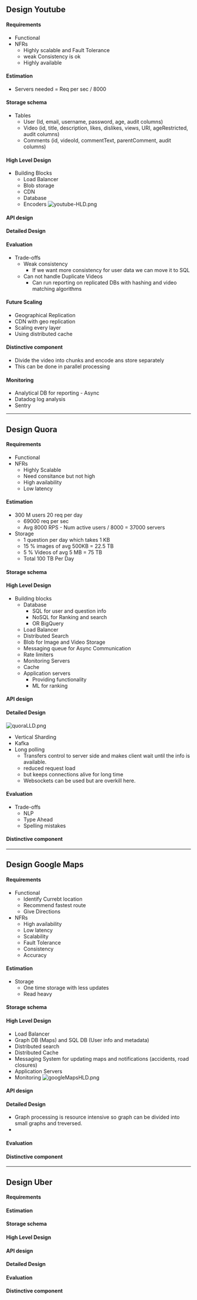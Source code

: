 ## Design Youtube
#### Requirements
- Functional
- NFRs 
    - Highly scalable and Fault Tolerance
    - weak Consistency is ok
    - Highly available
#### Estimation
- Servers needed = Req per sec / 8000
#### Storage schema
- Tables
  - User (Id, email, username, password, age, audit columns)
  - Video (id, title, description, likes, dislikes, views, URI, ageRestricted, audit columns)
  - Comments (id, videoId, commentText, parentComment, audit columns)
#### High Level Design
- Building Blocks
  - Load Balancer
  - Blob storage
  - CDN
  - Database
  - Encoders
![youtube-HLD.png](./resources/youtube-HLD.png)
#### API design
#### Detailed Design
#### Evaluation
- Trade-offs
  - Weak consistency
    - If we want more consistency for user data we can move it to SQL
  - Can not handle Duplicate Videos
    - Can run reporting on replicated DBs with hashing and video matching algorithms
#### Future Scaling
- Geographical Replication
- CDN with geo replication
- Scaling every layer
- Using distributed cache
#### Distinctive component
- Divide the video into chunks and encode ans store separately
- This can be done in parallel processing 
#### Monitoring
- Analytical DB for reporting - Async
- Datadog log analysis
- Sentry

---

## Design Quora
#### Requirements
- Functional
- NFRs
  - Highly Scalable
  - Need consitance but not high
  - High availability
  - Low latency
#### Estimation
- 300 M users 20 req per day
  - 69000 req per sec
  - Avg 8000 RPS - Num active users / 8000 = 37000 servers
- Storage
  - 1 question per day which takes 1 KB
  - 15 % images of avg 500KB = 22.5 TB
  - 5 % Videos of avg 5 MB = 75 TB
  - Total 100 TB Per Day
#### Storage schema
#### High Level Design
- Building blocks
  - Database 
    - SQL for user and question info 
    - NoSQL for Ranking and search
    - OR BigQuery
  - Load Balancer
  - Distributed Search
  - Blob for Image and Video Storage
  - Messaging queue for Async Communication
  - Rate limiters
  - Monitoring Servers
  - Cache
  - Application servers
    - Providing functionality
    - ML for ranking
#### API design
#### Detailed Design
![quoraLLD.png](./resources/quoraLLD.png)
- Vertical Sharding
- Kafka
- Long polling
  - Transfers control to server side and makes client wait until the info is available.
  - reduced request load
  - but keeps connections alive for long time
  - Websockets can be used but are overkill here.
#### Evaluation
- Trade-offs
  - NLP
  - Type Ahead
  - Spelling mistakes
#### Distinctive component

---

## Design Google Maps
#### Requirements
- Functional
  - Identify Currebt location
  - Recommend fastest route
  - Give Directions
- NFRs
  - High availability
  - Low latency
  - Scalability
  - Fault Tolerance
  - Consistency
  - Accuracy
#### Estimation
- Storage
  - One time storage with less updates
  - Read heavy
#### Storage schema
#### High Level Design
- Load Balancer
- Graph DB (Maps) and SQL DB (User info and metadata)
- Distributed search
- Distributed Cache
- Messaging System for updating maps and notifications (accidents, road closures)
- Application Servers
- Monitoring
![googleMapsHLD.png](./resources/googleMapsHLD.png)
#### API design
#### Detailed Design
- Graph processing is resource intensive so graph can be divided into small graphs and treversed.
- 
#### Evaluation
#### Distinctive component

---

## Design Uber
#### Requirements
#### Estimation
#### Storage schema
#### High Level Design
#### API design
#### Detailed Design
#### Evaluation
#### Distinctive component